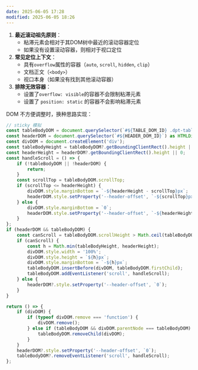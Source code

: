 ```yaml
---
date: 2025-06-05 17:28
modified: 2025-06-05 18:26
---
```



1. ​**​最近滚动祖先原则​**​：
    - 粘滞元素会相对于其DOM树中最近的滚动容器定位
    - 如果没有设置滚动容器，则相对于视口定位
2. ​**​常见定位上下文​**​：
    - 具有`overflow`属性的容器（`auto`, `scroll`, `hidden`, `clip`）
    - 文档正文（`<body>`）
    - 视口本身（如果没有找到其他滚动容器）
3. ​**​排除无效容器​**​：
    - 设置了`overflow: visible`的容器不会限制粘滞元素
    - 设置了 `position: static` 的容器不会影响粘滞元素

DOM 不方便调整时，换种思路实现：

```ts
// sticky 模拟
const tableBodyDOM = document.querySelector(`#${TABLE_DOM_ID} .dpt-table-body`) as HTMLDivElement | null;
const headerDOM = document.querySelector(`#${HEADER_DOM_ID}`) as HTMLDivElement | null;
const divDOM = document.createElement('div');
const tableBodyHeight = tableBodyDOM?.getBoundingClientRect().height || 0;
const headerHeight = headerDOM?.getBoundingClientRect().height || 0;
const handleScroll = () => {
    if (!tableBodyDOM || !headerDOM) {
        return;
    }
    const scrollTop = tableBodyDOM.scrollTop;
    if (scrollTop <= headerHeight) {
        divDOM.style.marginBottom = `-${headerHeight - scrollTop}px`;
        headerDOM.style.setProperty('--header-offset', `-${scrollTop}px`);
    } else {
        divDOM.style.marginBottom = `0`;
        headerDOM.style.setProperty('--header-offset', `-${headerHeight}px`);
    }
};
if (headerDOM && tableBodyDOM) {
    const canScroll = tableBodyDOM.scrollHeight > Math.ceil(tableBodyDOM.clientHeight);
    if (canScroll) {
        const h = Math.min(tableBodyHeight, headerHeight);
        divDOM.style.width = '100%';
        divDOM.style.height = `${h}px`;
        divDOM.style.marginBottom = `-${h}px`;
        tableBodyDOM.insertBefore(divDOM, tableBodyDOM.firstChild);
        tableBodyDOM.addEventListener('scroll', handleScroll);
    } else {
        headerDOM?.style.setProperty('--header-offset', `0`);
    }
}

return () => {
    if (divDOM) {
        if (typeof divDOM.remove === 'function') {
            divDOM.remove();
        } else if (tableBodyDOM && divDOM.parentNode === tableBodyDOM) {
            tableBodyDOM.removeChild(divDOM);
        }
    }
    headerDOM?.style.setProperty('--header-offset', `0`);
    tableBodyDOM?.removeEventListener('scroll', handleScroll);
};
```
